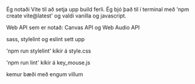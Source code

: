 Ég notaði Vite til að setja upp build ferli. Ég bjó það til í terminal með 'npm create vite@latest' og valdi vanilla og javascript.

Web API sem er notað: Canvas API og Web Audio API

sass, stylelint og eslint sett upp

'npm run stylelint' kíkir á style.css

'npm run lint' kíkir á key_mouse.js

kemur bæði með engum villum
